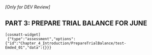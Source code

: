 ###### \[Only for DEV Review\]

## PART 3: PREPARE TRIAL BALANCE FOR JUNE

```
[cosmatt-widget]
 {"type":"assessment","options":{"id":"Chapter_4_Introduction/PrepareTrialBalance/test-Emded_01","data":{}}} 
```

